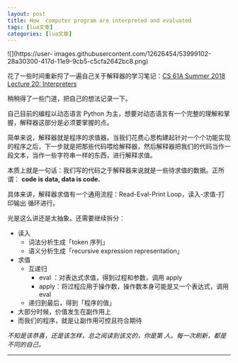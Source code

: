 ```yaml
---
layout: post
title: How  computer program are interpreted and evaluated 
tags: [lua文章]
categories: [lua文章]
---
```

![](https://user-
images.githubusercontent.com/12626454/53999102-28a30300-417d-11e9-9cb5-c5cfa2642bc8.png)

花了一些时间重新捋了一遍自己关于解释器的学习笔记：[CS 61A Summer 2018 Lecture 20:
Interpreters](https://github.com/xxleyi/learning_list/issues/28)

稍稍得了一些门道，把自己的想法记录一下。

自己目前的编程以动态语言 Python 为主，想要对动态语言有一个完整的理解和掌握，解释器这部分是必须要掌握的点。

简单来说，解释器就是程序的求值器。当我们花费心思构建起针对一个个功能实现的程序之后，下一步就是把那些代码喂给解释器，然后解释器把我们的代码当作一段文本，当作一些字符串一样的东西，进行解释求值。

本质上就是一句话：我们写的代码之于解释器来说就是一些待求值的数据。正所谓： **code is data, data is code.**

具体来讲，解释器求值有一个通用流程：Read-Eval-Print Loop，读入-求值-打印输出 循环进行。

光是这么讲还是太抽象。还需要继续拆分：

  * 读入 
    * 词法分析生成「token 序列」
    * 语义分析生成「recursive expression representation」
  * 求值 
    * 互递归 
      * eval ：对表达式求值，得到过程和参数，调用 apply
      * apply：将过程应用于操作数，操作数本身可能是又一个表达式，调用 eval
    * 递归到最后，得到「程序的值」
  * 大部分时候，价值发生在副作用上
  * 而我们的程序，就是让副作用可控且符合期待

  
_不知是该恭喜，还是该怎样，总之阅读到该文的，你是第 人。每一次刷新，都是不同的自己。_

* * *